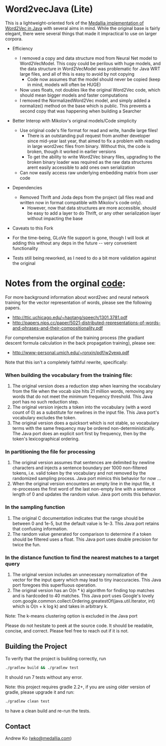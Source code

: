 # Word2vecJava (Lite)

This is a lightweight-oriented fork of the [Medallia implementation of Word2Vec in Java](https://github.com/medallia/Word2VecJava) with several aims in mind.  While the original base is fairly elegant, there were several things that made it impractical to use on larger corpora.

* Efficiency
  * I removed a copy and data structure mod from Neural Net model to Word2VecModel.  This copy could be perilous with huge models, and the data structure in Word2VecModel was problematic for Java WRT large files, and all of this is easy to avoid by not copying
    * Code now assumes that the model should never be copied (keep in mind, models will often be HUGE)
  * Now uses floats, not doubles like the original Word2Vec code, which should mean bigger models and faster computations
  * I removed the NormalizedWord2Vec model, and simply added a normalize() method on the base which is public.  This prevents a second copy that was happening when building a Searcher

* Better Interop with Mikolov's original models/Code simplicity
  * Use original code's file format for read and write, handle large files!
    * There is an outstanding pull request from another developer since mid-year last year, that aimed to fix a problem with reading in large word2vec files from binary.  Without this, the code is broken, though it worked in earlier versions
    * To get the ability to write Word2Vec binary files, upgrading to the broken binary loader was required as the raw data structures arent easily accessible to add ones own serialization
  * Can now easily access raw underlying embedding matrix from user code
  
* Dependencies
  * Removed Thrift and Joda deps from the project (all files read and written now in format compatible with Mikolov's code only).
    * However, now that data structures are more accessible, should be easy to add a layer to do Thrift, or any other serialization layer without impacting the base

* Caveats to this Fork

 * For the time-being, GLoVe file support is gone, though I will look at adding this without any deps in the future -- very convenient functionality
 * Tests still being reworked, as I need to do a bit more validation against the original

# Notes from the orginal [code](https://github.com/medallia/Word2VecJava):

For more background information about word2vec and neural network training for the vector representation of words, please see the following papers.
* http://ttic.uchicago.edu/~haotang/speech/1301.3781.pdf
* http://papers.nips.cc/paper/5021-distributed-representations-of-words-and-phrases-and-their-compositionality.pdf

For comprehensive explanation of the training process (the gradiant descent formula calculation in the back propagation training), please see:
* http://www-personal.umich.edu/~ronxin/pdf/w2vexp.pdf

Note that this isn't a completely faithful rewrite, specifically: 

### When building the vocabulary from the training file:
1. The original version does a reduction step when learning the vocabulary from the file when the vocab size hits 21 million words, removing any words that do not meet the minimum frequency threshold. This Java port has no such reduction step.
2. The original version injects a </s> token into the vocabulary (with a word count of 0) as a substitute for newlines in the input file. This Java port's vocabulary excludes the token.
3. The original version does a quicksort which is not stable, so vocabulary terms with the same frequency may be ordered non-deterministically.  The Java port does an explicit sort first by frequency, then by the token's lexicographical ordering.

### In partitioning the file for processing
1. The original version assumes that sentences are delimited by newline characters and injects a sentence boundary per 1000 non-filtered tokens, i.e. valid token by the vocabulary and not removed by the randomized sampling process. Java port mimics this behavior for now ...
2. When the original version encounters an empty line in the input file, it re-processes the first word of the last non-empty line with a sentence length of 0 and updates the random value. Java port omits this behavior.

### In the sampling function
1. The original C documentation indicates that the range should be between 0 and 1e-5, but the default value is 1e-3. This Java port retains that confusing information.
2. The random value generated for comparison to determine if a token should be filtered uses a float. This Java port uses double precision for twice the fun.

### In the distance function to find the nearest matches to a target query
1. The original version includes an unnecessary normalization of the vector for the input query which may lead to tiny inaccuracies. This Java port foregoes this superfluous operation.
2. The original version has an O(n * k) algorithm for finding top matches and is hardcoded to 40 matches. This Java port uses Google's lovely com.google.common.collect.Ordering.greatestOf(java.util.Iterator, int) which is O(n + k log k) and takes in arbitrary k.

Note: The k-means clustering option is excluded in the Java port

Please do not hesitate to peek at the source code. It should be readable, concise, and correct. Please feel free to reach out if it is not.

## Building the Project
To verify that the project is building correctly, run 
```bash
./gradlew build && ./gradlew test
```

It should run 7 tests without any error.

Note: this project requires gradle 2.2+, if you are using older version of gradle, please upgrade it and run:
```bash
./gradlew clean test
```

to have a clean build and re-run the tests.


## Contact
Andrew Ko (wko@medallia.com)
